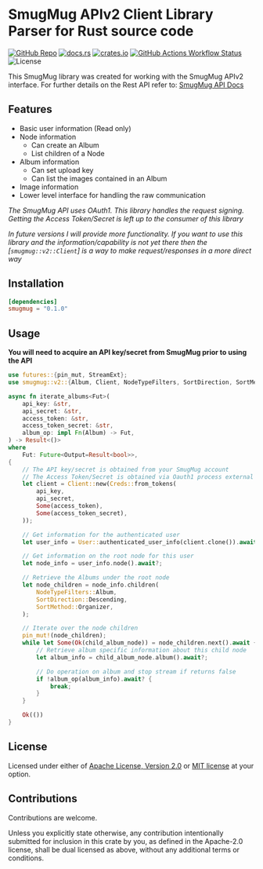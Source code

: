 SmugMug APIv2 Client Library
Parser for Rust source code
===========================

[![GitHub Repo](https://img.shields.io/badge/github-cch71%2Fsmugmug-green?logo=github)](https://github.com/cch71/smugmug_rs.git)
[![docs.rs](https://img.shields.io/docsrs/smugmug?logo=docsdotrs)]()
[![crates.io](https://img.shields.io/crates/dv/smugmug?logo=rust)]()
[![GitHub Actions Workflow Status](https://img.shields.io/github/actions/workflow/status/cch71/smugmug_rs/build?logo=github)]()
![License](https://img.shields.io/crates/l/smugmug)

This SmugMug library was created for working with the SmugMug APIv2 interface.
For further details on the Rest API refer to: [SmugMug API Docs](https://api.smugmug.com/api/v2/doc/index.html)

## Features

- Basic user information (Read only)
- Node information
    - Can create an Album
    - List children of a Node
- Album information
    - Can set upload key
    - Can list the images contained in an Album
- Image information
- Lower level interface for handling the raw communication

*The SmugMug API uses OAuth1. This library handles the request signing.
Getting the Access Token/Secret is left up to the consumer of this library*

*In future versions I will provide more functionality. If you want
to use this library and the information/capability is not yet there then the
[`smugmug::v2::Client`] is a way to make request/responses in a more
direct way*

## Installation

```toml
[dependencies]
smugmug = "0.1.0"
```

## Usage

**You will need to acquire an API key/secret from SmugMug prior to using the API**

```rust
use futures::{pin_mut, StreamExt};
use smugmug::v2::{Album, Client, NodeTypeFilters, SortDirection, SortMethod, User};

async fn iterate_albums<Fut>(
    api_key: &str,
    api_secret: &str,
    access_token: &str,
    access_token_secret: &str,
    album_op: impl Fn(Album) -> Fut,
) -> Result<()>
where
    Fut: Future<Output=Result<bool>>,
{
    // The API key/secret is obtained from your SmugMug account
    // The Access Token/Secret is obtained via Oauth1 process external to this
    let client = Client::new(Creds::from_tokens(
        api_key,
        api_secret,
        Some(access_token),
        Some(access_token_secret),
    ));

    // Get information for the authenticated user
    let user_info = User::authenticated_user_info(client.clone()).await?;

    // Get information on the root node for this user
    let node_info = user_info.node().await?;

    // Retrieve the Albums under the root node
    let node_children = node_info.children(
        NodeTypeFilters::Album,
        SortDirection::Descending,
        SortMethod::Organizer,
    );

    // Iterate over the node children
    pin_mut!(node_children);
    while let Some(Ok(child_album_node)) = node_children.next().await {
        // Retrieve album specific information about this child node
        let album_info = child_album_node.album().await?;

        // Do operation on album and stop stream if returns false
        if !album_op(album_info).await? {
            break;
        }
    }

    Ok(())
}
```

## License

Licensed under either of <a href="LICENSE-APACHE">Apache License, Version
2.0</a> or <a href="LICENSE-MIT">MIT license</a> at your option.

## Contributions

Contributions are welcome.

Unless you explicitly state otherwise, any contribution intentionally submitted
for inclusion in this crate by you, as defined in the Apache-2.0 license, shall
be dual licensed as above, without any additional terms or conditions.
